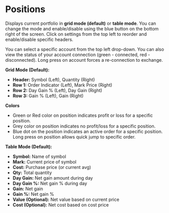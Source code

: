 # **Positions**

Displays current portfolio in **grid mode (default)** or **table mode**. 
You can change the mode and enable/disable using the blue button on the bottom right of the screen.
Click on settings from the top left to reorder and enable/disable specific headers.

You can select a specific account from the top left drop-down.
You can also view the status of your account connection (green - connected, red - disconnected).
Long press on account forces a re-connection to exchange.

**Grid Mode (Default):**
  - **Header:** Symbol (Left), Quantity (Right)
  - **Row 1:** Order Indicator (Left), Mark Price (Right)
  - **Row 2:** Day Gain % (Left), Day Gain (Right)
  - **Row 3:** Gain % (Left), Gain (Right)

**Colors**
  - Green or Red color on position indicates profit or loss for a specific position.
  - Grey color on position indicates no profit/loss for a specific position.
  - Blue dot on the position indicates an active order for a specific position. Long press on position allows quick jump to specific order.

**Table Mode (Default):**
  - **Symbol:** Name of symbol
  - **Mark:** Current price of symbol
  - **Cost:** Purchase price (or current avg)
  - **Qty:** Total quantity
  - **Day Gain:** Net gain amount during day
  - **Day Gain %:** Net gain % during day
  - **Gain:** Net gain
  - **Gain %:** Net gain %
  - **Value (Optional):** Net value based on current price
  - **Cost (Optional):** Net cost based on cost price


